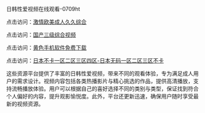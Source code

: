 日韩性爱视频在线观看-0709ht

点击访问：<a href="https://heiliaoxqkkct.pages.dev">激情欧美成人久久综合</a>

点击访问：<a href="https://heiliaoxwd5i8.pages.dev">国产三级综合视频</a>

点击访问：<a href="https://heiliaowt0d7p.pages.dev">黄色手机软件免费下载</a>

点击访问：<a href="https://heiliaoga6s9v.pages.dev">日本不卡一区二区三区四区-日本无码一区二区三区不卡</a>

这些资源平台提供了丰富的日韩性爱视频，带来不同的观看体验，专为满足成人用户的需求设计。视频内容包括各类热播影片与精心挑选的作品，提供高清播放，支持流畅播放体验。用户可以根据自己的喜好选择不同的类别与类型，保证找到符合个人偏好的内容，提升观影愉悦度。此外，平台还更新迅速，确保用户随时享受最新的视频资源。

<span style="display:none;">[Canonical link](）</span>
